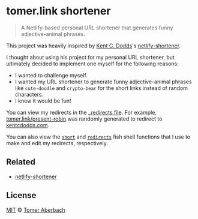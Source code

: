 # tomer.link shortener

> A Netlify-based personal URL shortener that generates funny adjective-animal phrases.

This project was heavily inspired by [Kent C. Dodds](https://kentcdodds.com)'s [netlify-shortener](https://github.com/kentcdodds/netlify-shortener).

I thought about using his project for my personal URL shortener, but ultimately decided to implement one myself for the following reasons:

- I wanted to challenge myself.
- I wanted my URL shortener to generate funny adjective-animal phrases like `cute-doodle` and `crypto-bear` for the short links instead of random characters.
- I knew it would be fun!

You can view my redirects in the [\_redirects file](https://github.com/TomerAberbach/tomer.link/blob/master/_redirects). For example, [tomer.link/present-robin](https://tomer.link/present-robin) was randomly generated to redirect to [kentcdodds.com](https://kentcdodds.com).

You can also view the [`short`](https://github.com/TomerAberbach/dotfiles/blob/master/home/tomeraberbach/.config/fish/functions/short.fish) and [`redirects`](https://github.com/TomerAberbach/dotfiles/blob/master/home/tomeraberbach/.config/fish/functions/redirects.fish) fish shell functions that I use to make and edit my redirects, respectively.

## Related

- [netlify-shortener](https://github.com/kentcdodds/netlify-shortener)

## License

[MIT](https://github.com/TomerAberbach/tomer.link/blob/master/license) © [Tomer Aberbach](https://github.com/TomerAberbach)

